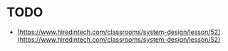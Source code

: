 # TODO

* [https://www.hiredintech.com/classrooms/system-design/lesson/52](https://www.hiredintech.com/classrooms/system-design/lesson/52)
